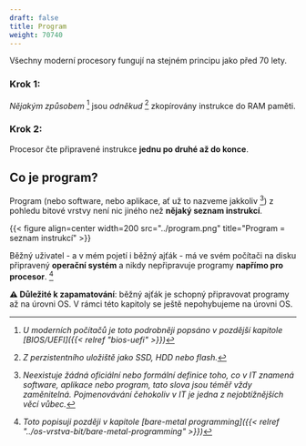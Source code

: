 ```yaml
---
draft: false
title: Program
weight: 70740
---
```


Všechny moderní procesory fungují na stejném principu jako před 70 lety.

### **Krok 1:** 

*Nějakým způsobem* [^z] jsou *odněkud* [^o] zkopírovány instrukce do RAM paměti.

### **Krok 2:** 

Procesor čte připravené instrukce **jednu po druhé až do konce**.

## Co je program?

Program (nebo software, nebo aplikace, ať už to nazveme jakkoliv [^b]) z pohledu bitové vrstvy není nic jiného než **nějaký seznam instrukcí**.

{{< figure align=center width=200 src="../program.png" title="Program = seznam instrukcí" >}}

Běžný uživatel - a v mém pojetí i běžný ajťák - má ve svém počítači na disku připravený **operační systém** a nikdy nepřipravuje programy **napřímo pro procesor**. [^k] 

**⚠️ Důležité k zapamatování**: běžný ajťák je schopný připravovat programy až na úrovni OS. V rámci této kapitoly se ještě nepohybujeme na úrovni OS.

[^z]: *U moderních počítačů je toto podrobněji popsáno v pozdější kapitole [BIOS/UEFI]({{< relref "bios-uefi" >}})*
[^o]: *Z perzistentního uložiště jako SSD, HDD nebo flash.* 
[^b]: *Neexistuje žádná oficiální nebo formální definice toho, co v IT znamená software, aplikace nebo program, tato slova jsou téměř vždy zaměnitelná. Pojmenovávání čehokoliv v IT je jedna z nejobtížnějších věcí vůbec.*
[^k]: *Toto popisuji později v kapitole [bare-metal programming]({{< relref "../os-vrstva-bit/bare-metal-programming" >}})*